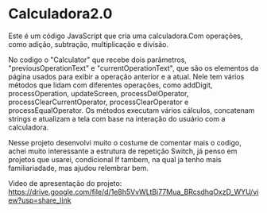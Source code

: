 # Calculadora2.0

Este é um código JavaScript que cria uma calculadora.Com operações, como adição, subtração, multiplicação e divisão.

No codigo o "Calculator" que recebe dois parâmetros, "previousOperationText" e "currentOperationText", que são os elementos da página usados para exibir a operação anterior e a atual. Nele tem vários métodos que lidam com diferentes operações, como addDigit, processOperation, updateScreen, processDelOperator, processClearCurrentOperator, processClearOperator e processEqualOperator. Os métodos executam vários cálculos, concatenam strings e atualizam a tela com base na interação do usuário com a calculadora.

Nesse projeto desenvolvi muito o costume de comentar mais o codigo, achei muito interessante a estrutura de repetição Switch, já penso em projetos que usarei, condicional If tambem, na qual ja tenho mais familiariadade, mas ajudou relembrar bem.

Video de apresentação do projeto:
https://drive.google.com/file/d/1e8h5VvWLtBj77Mua_BRcsdhqOxzD_WYU/view?usp=share_link
